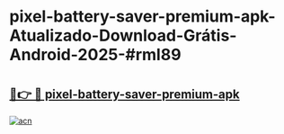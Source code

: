 # pixel-battery-saver-premium-apk-Atualizado-Download-Grátis-Android-2025-#rml89

# <h2><a href="https://ainizakaria.my?title=pixel-battery-saver-premium-apk&ref=24M">🔗👉 🔴 pixel-battery-saver-premium-apk</a></h2>

[![acn](https://github.com/user-attachments/assets/0f9c940e-d8b0-45ae-aac7-cd30a18b3e1c)](https://ainizakaria.my?title=pixel-battery-saver-premium-apk&ref=24M)

